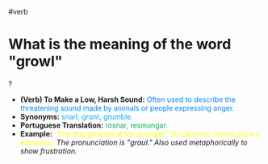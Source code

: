 #verb

# What is the meaning of the word "growl"
?
* **(Verb) To Make a Low, Harsh Sound:** <span style="color:rgb(0, 132, 255)">Often used to describe the threatening sound made by animals or people expressing anger.</span>
* **Synonyms:** <span style="color:rgb(0, 176, 240)">snarl, grunt, grumble.</span>
* **Portuguese Translation:** <span style="color:rgb(0, 176, 80)">rosnar, resmungar.</span>
* **Example:** <span style="color:rgb(255, 255, 0)">"The dog growled at the stranger." (O cachorro rosnou para o estranho.)</span>
*The pronunciation is "ɡraʊl." Also used metaphorically to show frustration.*
<!--SR:!2025-07-06,4,270-->
